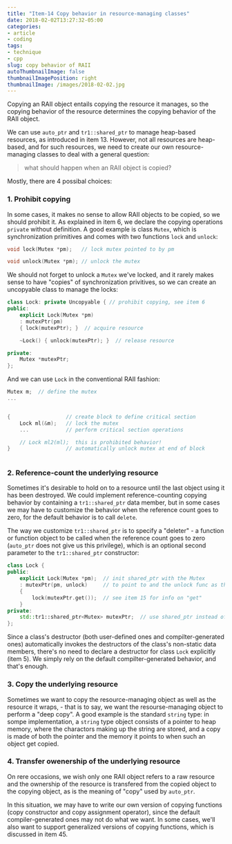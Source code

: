 ```yaml
---
title: "Item-14 Copy behavior in resource-managing classes"
date: 2018-02-02T13:27:32-05:00
categories:
- article
- coding
tags:
- technique
- cpp
slug: copy behavior of RAII
autoThumbnailImage: false
thumbnailImagePosition: right
thumbnailImage: /images/2018-02-02.jpg
---
```


Copying an RAII object entails copying the resource it manages, so the copying behavior of the resource determines the copying behavior of the RAII object.
<!--more-->

We can use `auto_ptr` and `tr1::shared_ptr` to manage heap-based resources, as introduced in item 13. However, not all resources are heap-based, and for such resources, we need to create our own resource-managing classes to deal with a general question: 

>what should happen when an RAII object is copied?

Mostly, there are 4 possibal choices:

### 1. Prohibit copying

In some cases, it makes no sense to allow RAII objects to be copied, so we should prohibit it. As explained in item 6, we declare the copying operations `private` without definition. A good example is class `Mutex`, which is synchronization primitives and comes with two functions `lock` and `unlock`:

```cpp
void lock(Mutex *pm);   // lock mutex pointed to by pm

void unlock(Mutex *pm); // unlock the mutex
```

We should not forget to unlock a `Mutex` we've locked, and it rarely makes sense to have "copies" of synchronization privitives, so we can create an uncopyable class to manage the locks:

```cpp
class Lock: private Uncopyable { // prohibit copying, see item 6
public:
    explicit Lock(Mutex *pm)
    : mutexPtr(pm)
    { lock(mutexPtr); }  // acquire resource

    ~Lock() { unlock(mutexPtr); }  // release resource

private:
    Mutex *mutexPtr;
};
```

And we can use `Lock` in the conventional RAII fashion:

```cpp
Mutex m;  // define the mutex
...


{                  // create block to define critical section
    Lock ml(&m);   // lock the mutex
    ...            // perform critical section operations

    // Lock ml2(ml);  this is prohibited behavior!
}                  // automatically unlock mutex at end of block
 
```

### 2. Reference-count the underlying resource

Sometimes it's desirable to hold on to a resource until the last object using it has been destroyed. We could implement reference-counting copying behavior by containing a `tr1::shared_ptr` data member, but in some cases we may have to customize the behavior when the reference count goes to zero, for the default behavior is to call `delete`.

The way we customize `tr1::shared_ptr` is to specify a "deleter" - a function or function object to be called when the reference count goes to zero (`auto_ptr` does not give us this privilege), which is an optional second parameter to the `tr1::shared_ptr` constructor:

```cpp
class Lock {
public:
    explicit Lock(Mutex *pm);  // init shared_ptr with the Mutex
    : mutexPtr(pm, unlock)     // to point to and the unlock func as the deleter
    {
        lock(mutexPtr.get());  // see item 15 for info on "get"
    }
private:
    std::tr1::shared_ptr<Mutex> mutexPtr;  // use shared_ptr instead of raw pointer
};
```

Since a class's destructor (both user-defined ones and compilter-generated ones) automatically invokes the destructors of the class's non-static data members, there's no need to declare a destructor for class `Lock` explicitly (item 5). We simply rely on the default compilter-generated behavior, and that's enough.

### 3. Copy the underlying resource

Sometimes we want to copy the resource-managing object as well as the resource it wraps, - that is to say, we want the resourse-managing object to perform a "deep copy". A good example is the standard `string` type: in sompe implementation, a `string` type object consists of a pointer to heap memory, where the charactors making up the string are stored, and a copy is made of both the pointer and the memory it points to when such an object get copied.

### 4. Transfer owenership of the underlying resource

On rere occasions, we wish only one RAII object refers to a raw resource and the ownership of the resource is transfered from the copied object to the copying object, as is the meaning of "copy" used by `auto_ptr`.

In this situation, we may have to write our own version of copying functions (copy constructor and copy assignment operator), since the default compiler-generated ones may not do what we want. In some cases, we'll also want to support generalized versions of copying functions, which is discussed in item 45.